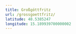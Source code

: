 ```yaml
---
title: Großgöttfritz
url: /grossgoettfritz/
latitude: 48.5385247
longitude: 15.189939700000002
---
```

